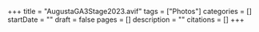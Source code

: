 +++
title = "AugustaGA3Stage2023.avif"
tags = ["Photos"]
categories = []
startDate = ""
draft = false
pages = []
description = ""
citations = []
+++
